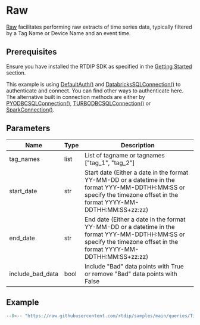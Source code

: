 # Raw

[Raw](../../../code-reference/query/functions/time_series/raw.md) facilitates performing raw extracts of time series data, typically filtered by a Tag Name or Device Name and an event time.

## Prerequisites
Ensure you have installed the RTDIP SDK as specified in the [Getting Started](../../../getting-started/installation.md#installing-the-rtdip-sdk) section.

This example is using [DefaultAuth()](../../../code-reference/authentication/azure.md) and [DatabricksSQLConnection()](../../../code-reference/query/connectors/db-sql-connector.md) to authenticate and connect. You can find other ways to authenticate here. The alternative built in connection methods are either by [PYODBCSQLConnection()](../../../code-reference/query/connectors/pyodbc-sql-connector.md), [TURBODBCSQLConnection()](../../../code-reference/query/connectors/turbodbc-sql-connector.md) or [SparkConnection()](../../../code-reference/query/connectors/spark-connector.md).

## Parameters
|Name|Type|Description|
|---|---|---|
|tag_names|list|List of tagname or tagnames ["tag_1", "tag_2"]|
|start_date|str|Start date (Either a date in the format YY-MM-DD or a datetime in the format YYY-MM-DDTHH:MM:SS or specify the timezone offset in the format YYYY-MM-DDTHH:MM:SS+zz:zz)|
|end_date|str|End date (Either a date in the format YY-MM-DD or a datetime in the format YYY-MM-DDTHH:MM:SS or specify the timezone offset in the format YYYY-MM-DDTHH:MM:SS+zz:zz)|
|include_bad_data|bool|Include "Bad" data points with True or remove "Bad" data points with False|

## Example
```python
--8<-- "https://raw.githubusercontent.com/rtdip/samples/main/queries/TimeSeriesQueryBuilder/Raw/raw.py"
```